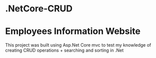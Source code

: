 # .NetCore-CRUD

# Employees Information Website
This project was built using Asp.Net Core mvc to test my knowledge of creating CRUD operations + searching and sorting in .Net

